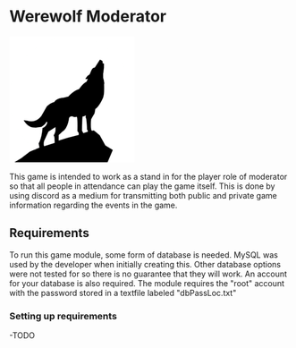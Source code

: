 # Werewolf Moderator

![](werewolfIMG.png)

This game is intended to work as a stand in for the player role of moderator so
that all people in attendance can play the game itself. This is done by using discord
as a medium for transmitting both public and private game information regarding the
events in the game. 

## Requirements

To run this game module, some form of database is needed. MySQL was used by the
developer when initially creating this. Other database options were not tested for 
so there is no guarantee that they will work. An account for your database is also required.
The module requires the "root" account with the password stored in a textfile labeled 
"dbPassLoc.txt"

### Setting up requirements

-TODO
